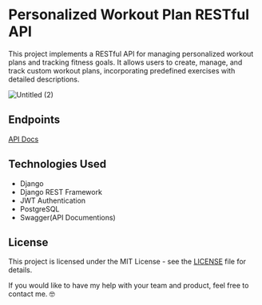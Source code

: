 # Personalized Workout Plan RESTful API

This project implements a RESTful API for managing personalized workout plans and tracking fitness goals. It allows users to create, manage, and track custom workout plans, incorporating predefined exercises with detailed descriptions.

![Untitled (2)](https://github.com/hossainchisty/Personalized-Workout-Planner-APIs/assets/62835101/0ea4f405-5661-4f50-a9e9-ff9f5dce6cd3)

## Endpoints

[API Docs](https://personalized-workout-planner-apis.onrender.com/swagger/)

## Technologies Used

- Django
- Django REST Framework
- JWT Authentication
- PostgreSQL
- Swagger(API Documentions)

## License

This project is licensed under the MIT License - see the [LICENSE](LICENSE) file for details.


If you would like to have my help with your team and product, feel free to contact me. 🤓


